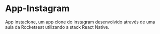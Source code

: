 # App-Instagram

App instaclone, um app clone do instagram desenvolvido através de uma aula da Rocketseat utilizando a stack React Native. 
